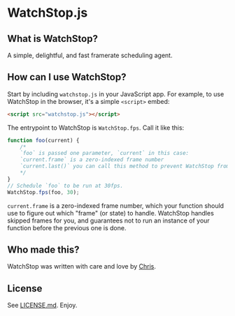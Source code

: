 # WatchStop.js
## What is WatchStop?
A simple, delightful, and fast framerate scheduling agent.
## How can I use WatchStop?
Start by including `watchstop.js` in your JavaScript app. For example, to use WatchStop in the browser, it's a simple `<script>` embed:
```html
<script src="watchstop.js"></script>
```
The entrypoint to WatchStop is `WatchStop.fps`. Call it like this:
```javascript
function foo(current) {
	/* 
	`foo` is passed one parameter, `current` in this case:
	`current.frame` is a zero-indexed frame number
	`current.last()` you can call this method to prevent WatchStop from scheduling your function any further
	*/
}
// Schedule `foo` to be run at 30fps.
WatchStop.fps(foo, 30);
```
`current.frame` is a zero-indexed frame number, which your function should use to figure out which "frame" (or state) to handle. WatchStop handles skipped frames for you, and guarantees not to run an instance of your function before the previous one is done.
## Who made this?
WatchStop was written with care and love by [Chris](https://chrismatic.io/).
## License
See [LICENSE.md](LICENSE.md). Enjoy.
